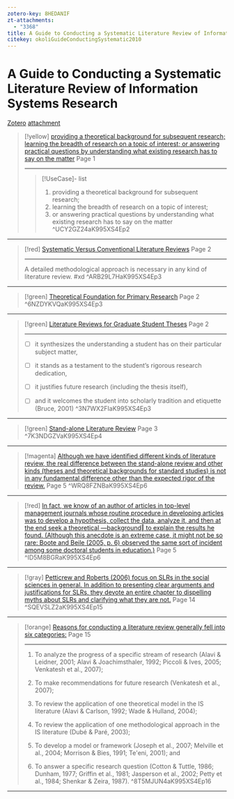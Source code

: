 ```yaml
---
zotero-key: 8HEDANIF
zt-attachments:
  - "3368"
title: A Guide to Conducting a Systematic Literature Review of Information Systems Research
citekey: okoliGuideConductingSystematic2010
---
```

# A Guide to Conducting a Systematic Literature Review of Information Systems Research

[Zotero](zotero://select/library/items/8HEDANIF) [attachment](<file:///G:/Zotero/storage/K995XS4E/Okoli%20and%20Schabram%20-%202010%20-%20A%20Guide%20to%20Conducting%20a%20Systematic%20Literature%20Review%20of%20Information%20Systems%20Research.pdf>)


> [!yellow] [providing a theoretical background for subsequent research; learning the breadth of research on a topic of interest; or answering practical questions by understanding what existing research has to say on the matter](zotero://open-pdf/library/items/K995XS4E?page=2&annotation=UCY2GZ24) Page 1
> 
> ---
> > [!UseCase]- list
> > 1. providing a theoretical background for subsequent research;
> > 2. learning the breadth of research on a topic of interest;
> > 3. or answering practical questions by understanding what existing research has to say on the matter
> ^UCY2GZ24aK995XS4Ep2

---

> [!red] [Systematic Versus Conventional Literature Reviews](zotero://open-pdf/library/items/K995XS4E?page=3&annotation=ARB29L7H) Page 2
> 
> ---
> A detailed methodological approach is necessary in any kind of literature review. #xd
> ^ARB29L7HaK995XS4Ep3

---

> [!green] [Theoretical Foundation for Primary Research](zotero://open-pdf/library/items/K995XS4E?page=3&annotation=6NZDYKVQ) Page 2
> ^6NZDYKVQaK995XS4Ep3

---

> [!green] [Literature Reviews for Graduate Student Theses](zotero://open-pdf/library/items/K995XS4E?page=3&annotation=3N7WX2FI) Page 2
> 
> ---
> - [ ] it synthesizes the understanding a student has on their particular subject matter,
> - [ ] it stands as a testament to the student’s rigorous research dedication,
> 
> - [ ] it justifies future research (including the thesis itself),
> 
> - [ ] and it welcomes the student into scholarly tradition and etiquette (Bruce, 2001)
> ^3N7WX2FIaK995XS4Ep3

---

> [!green] [Stand-alone Literature Review](zotero://open-pdf/library/items/K995XS4E?page=4&annotation=7K3NDGZV) Page 3
> ^7K3NDGZVaK995XS4Ep4

---

> [!magenta] [Although we have identified different kinds of literature review, the real difference between the stand-alone review and other kinds (theses and theoretical backgrounds for standard studies) is not in any fundamental difference other than the expected rigor of the review.](zotero://open-pdf/library/items/K995XS4E?page=6&annotation=WRQ8FZNB) Page 5
> ^WRQ8FZNBaK995XS4Ep6

---

> [!red] [In fact, we know of an author of articles in top-level management journals whose routine procedure in developing articles was to develop a hypothesis, collect the data, analyze it, and then at the end seek a theoretical ―background‖ to explain the results he found. (Although this anecdote is an extreme case, it might not be so rare: Boote and Beile (2005, p. 6) observed the same sort of incident among some doctoral students in education.)](zotero://open-pdf/library/items/K995XS4E?page=6&annotation=ID5M8BGR) Page 5
> ^ID5M8BGRaK995XS4Ep6

---

> [!gray] [Petticrew and Roberts (2006) focus on SLRs in the social sciences in general. In addition to presenting clear arguments and justifications for SLRs, they devote an entire chapter to dispelling myths about SLRs and clarifying what they are not.](zotero://open-pdf/library/items/K995XS4E?page=15&annotation=SQEVSLZ2) Page 14
> ^SQEVSLZ2aK995XS4Ep15

---

> [!orange] [Reasons for conducting a literature review generally fell into six categories:](zotero://open-pdf/library/items/K995XS4E?page=16&annotation=8T5MJUN4) Page 15
> 
> ---
> 1. To analyze the progress of a specific stream of research (Alavi & Leidner, 2001; Alavi & Joachimsthaler, 1992; Piccoli & Ives, 2005; Venkatesh et al., 2007);
> 2. To make recommendations for future research (Venkatesh et al., 2007);
> 
> 3. To review the application of one theoretical model in the IS literature (Alavi & Carlson, 1992; Wade & Hulland, 2004);
> 
> 4. To review the application of one methodological approach in the IS literature (Dubé & Paré, 2003);
> 
> 5. To develop a model or framework (Joseph et al., 2007; Melville et al., 2004; Morrison & Bies, 1991; Te'eni, 2001); and
> 
> 6. To answer a specific research question (Cotton & Tuttle, 1986; Dunham, 1977; Griffin et al., 1981; Jasperson et al., 2002; Petty et al., 1984; Shenkar & Zeira, 1987).
> ^8T5MJUN4aK995XS4Ep16

---
